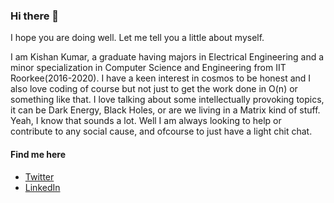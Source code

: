 ### Hi there 👋

I hope you are doing well. Let me tell you a little about myself.

I am Kishan Kumar, a graduate having majors in Electrical Engineering and a minor specialization in Computer Science and Engineering from IIT Roorkee(2016-2020). I have a keen interest in cosmos to be honest and I also love coding of course but not just to get the work done in O(n) or something like that. I love talking about some intellectually provoking topics, it can be Dark Energy, Black Holes, or are we living in a Matrix kind of stuff. Yeah, I know that sounds a lot. Well I am always looking to help or contribute to any social cause, and ofcourse to just have a light chit chat.

#### Find me here
<ul>
  <li> <a href="https://twitter.com/kishunkumaar">Twitter</a> </li>
  <li> <a href="https://www.linkedin.com/in/kishankumarchandravanshi/">LinkedIn</a> </li>
</ul>
   
<!--
**confusedconsciousness/confusedconsciousness** is a ✨ _special_ ✨ repository because its `README.md` (this file) appears on your GitHub profile.

Here are some ideas to get you started:

- 🔭 I’m currently working on ...
- 🌱 I’m currently learning ...
- 👯 I’m looking to collaborate on ...
- 🤔 I’m looking for help with ...
- 💬 Ask me about ...
- 📫 How to reach me: ...
- 😄 Pronouns: ...
- ⚡ Fun fact: ...
-->
